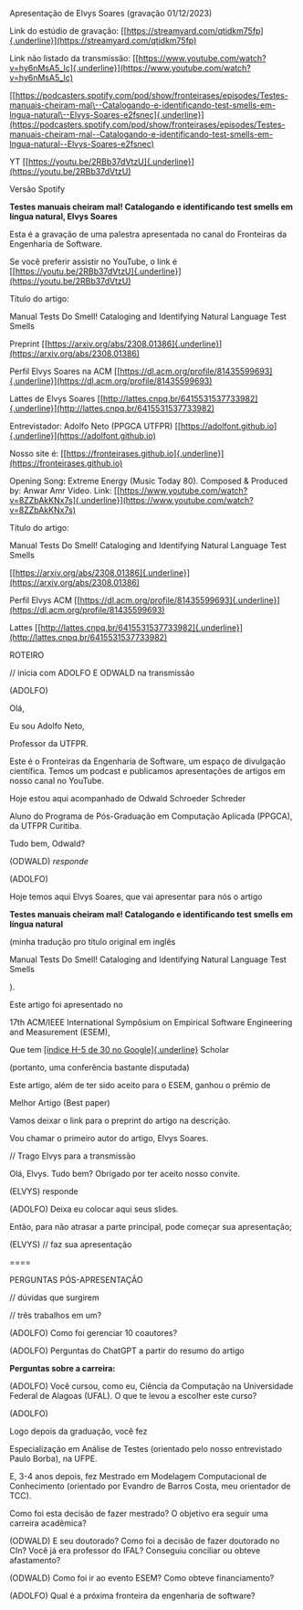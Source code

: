 Apresentação de Elvys Soares (gravação 01/12/2023)

Link do estúdio de gravação:
[[https://streamyard.com/qtidkm75fp]{.underline}](https://streamyard.com/qtidkm75fp)

Link não listado da transmissão:
[[https://www.youtube.com/watch?v=hy6nMsA5_Ic]{.underline}](https://www.youtube.com/watch?v=hy6nMsA5_Ic)

[[https://podcasters.spotify.com/pod/show/fronteirases/episodes/Testes-manuais-cheiram-mal\--Catalogando-e-identificando-test-smells-em-lngua-natural\--Elvys-Soares-e2fsnec]{.underline}](https://podcasters.spotify.com/pod/show/fronteirases/episodes/Testes-manuais-cheiram-mal--Catalogando-e-identificando-test-smells-em-lngua-natural--Elvys-Soares-e2fsnec)

YT
[[https://youtu.be/2RBb37dVtzU]{.underline}](https://youtu.be/2RBb37dVtzU)

Versão Spotify

**Testes manuais cheiram mal! Catalogando e identificando test smells em
língua natural, Elvys Soares**

Esta é a gravação de uma palestra apresentada no canal do Fronteiras da
Engenharia de Software.

Se você preferir assistir no YouTube, o link é
[[https://youtu.be/2RBb37dVtzU]{.underline}](https://youtu.be/2RBb37dVtzU)

Título do artigo:

Manual Tests Do Smell! Cataloging and Identifying Natural Language Test
Smells

Preprint
[[⁠https://arxiv.org/abs/2308.01386⁠]{.underline}](https://arxiv.org/abs/2308.01386)

Perfil Elvys Soares na ACM
[[⁠https://dl.acm.org/profile/81435599693⁠]{.underline}](https://dl.acm.org/profile/81435599693)

Lattes de Elvys Soares
[[⁠http://lattes.cnpq.br/6415531537733982⁠]{.underline}](http://lattes.cnpq.br/6415531537733982)

Entrevistador: Adolfo Neto (PPGCA UTFPR)
⁠⁠⁠[[https://adolfont.github.io]{.underline}](https://adolfont.github.io)

Nosso site é:
⁠[[https://fronteirases.github.io]{.underline}](https://fronteirases.github.io)

Opening Song: Extreme Energy (Music Today 80). Composed & Produced by:
Anwar Amr Video. Link:⁠
⁠⁠[[https://www.youtube.com/watch?v=8ZZbAkKNx7s]{.underline}](https://www.youtube.com/watch?v=8ZZbAkKNx7s)

Título do artigo:

Manual Tests Do Smell! Cataloging and Identifying Natural Language Test
Smells

[[https://arxiv.org/abs/2308.01386]{.underline}](https://arxiv.org/abs/2308.01386)

Perfil Elvys ACM
[[https://dl.acm.org/profile/81435599693]{.underline}](https://dl.acm.org/profile/81435599693)

Lattes
[[http://lattes.cnpq.br/6415531537733982]{.underline}](http://lattes.cnpq.br/6415531537733982)

ROTEIRO

// inicia com ADOLFO E ODWALD na transmissão

(ADOLFO)

Olá,

Eu sou Adolfo Neto,

Professor da UTFPR.

Este é o Fronteiras da Engenharia de Software, um espaço de divulgação
científica. Temos um podcast e publicamos apresentações de artigos em
nosso canal no YouTube.

Hoje estou aqui acompanhado de Odwald Schroeder Schreder

Aluno do Programa de Pós-Graduação em Computação Aplicada (PPGCA), da
UTFPR Curitiba.

Tudo bem, Odwald?

(ODWALD) *responde*

(ADOLFO)

Hoje temos aqui Elvys Soares, que vai apresentar para nós o artigo

**Testes manuais cheiram mal! Catalogando e identificando test smells em
língua natural**

(minha tradução pro título original em inglês

Manual Tests Do Smell! Cataloging and Identifying Natural Language Test
Smells

).

Este artigo foi apresentado no

17th ACM/IEEE International Sympôsium on Empirical Software Engineering
and Measurement (ESEM),

Que tem [[índice H-5 de 30 no
Google]{.underline}](https://scholar.google.com/citations?hl=en&view_op=list_hcore&venue=TWG2GULnchAJ.2023)
Scholar

(portanto, uma conferência bastante disputada)

Este artigo, além de ter sido aceito para o ESEM, ganhou o prêmio de

Melhor Artigo (Best paper)

Vamos deixar o link para o preprint do artigo na descrição.

Vou chamar o primeiro autor do artigo, Elvys Soares.

// Trago Elvys para a transmissão

Olá, Elvys. Tudo bem? Obrigado por ter aceito nosso convite.

(ELVYS) responde

(ADOLFO) Deixa eu colocar aqui seus slides.

Então, para não atrasar a parte principal, pode começar sua
apresentação;

(ELVYS) // faz sua apresentação

====

PERGUNTAS PÓS-APRESENTAÇÃO

// dúvidas que surgirem

// três trabalhos em um?

(ADOLFO) Como foi gerenciar 10 coautores?

(ADOLFO) Perguntas do ChatGPT a partir do resumo do artigo

**Perguntas sobre a carreira:**

(ADOLFO) Você cursou, como eu, Ciência da Computação na Universidade
Federal de Alagoas (UFAL). O que te levou a escolher este curso?

(ADOLFO)

Logo depois da graduação, você fez

Especialização em Análise de Testes (orientado pelo nosso entrevistado
Paulo Borba), na UFPE.

E, 3-4 anos depois, fez Mestrado em Modelagem Computacional de
Conhecimento (orientado por Evandro de Barros Costa, meu orientador de
TCC).

Como foi esta decisão de fazer mestrado? O objetivo era seguir uma
carreira acadêmica?

(ODWALD) E seu doutorado? Como foi a decisão de fazer doutorado no CIn?
Você já era professor do IFAL? Conseguiu conciliar ou obteve
afastamento?

(ODWALD) Como foi ir ao evento ESEM? Como obteve financiamento?

(ADOLFO) Qual é a próxima fronteira da engenharia de software?
